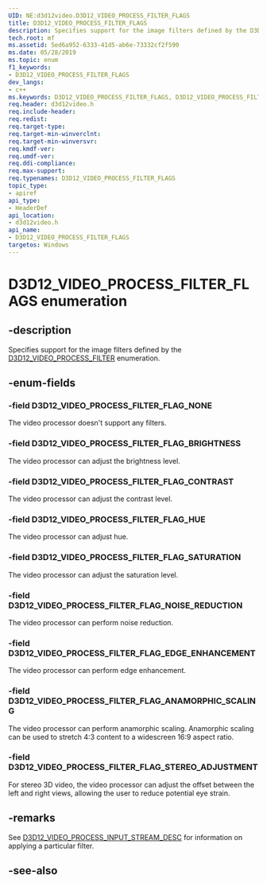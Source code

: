 ```yaml
---
UID: NE:d3d12video.D3D12_VIDEO_PROCESS_FILTER_FLAGS
title: D3D12_VIDEO_PROCESS_FILTER_FLAGS
description: Specifies support for the image filters defined by the D3D12_VIDEO_PROCESS_FILTER enumeration.
tech.root: mf
ms.assetid: 5ed6a952-6333-41d5-ab6e-73332cf2f590
ms.date: 05/28/2019
ms.topic: enum
f1_keywords:
- D3D12_VIDEO_PROCESS_FILTER_FLAGS
dev_langs:
- c++
ms.keywords: D3D12_VIDEO_PROCESS_FILTER_FLAGS, D3D12_VIDEO_PROCESS_FILTER_FLAGS,
req.header: d3d12video.h
req.include-header: 
req.redist: 
req.target-type: 
req.target-min-winverclnt: 
req.target-min-winversvr: 
req.kmdf-ver: 
req.umdf-ver: 
req.ddi-compliance: 
req.max-support: 
req.typenames: D3D12_VIDEO_PROCESS_FILTER_FLAGS
topic_type:
- apiref
api_type:
- HeaderDef
api_location:
- d3d12video.h
api_name:
- D3D12_VIDEO_PROCESS_FILTER_FLAGS
targetos: Windows
---
```


# D3D12_VIDEO_PROCESS_FILTER_FLAGS enumeration

## -description

Specifies support for the image filters defined by the [D3D12\_VIDEO\_PROCESS\_FILTER](ne-d3d12video-d3d12_video_process_filter) enumeration. 

## -enum-fields

### -field D3D12_VIDEO_PROCESS_FILTER_FLAG_NONE 

The video processor doesn't support any filters.

### -field D3D12_VIDEO_PROCESS_FILTER_FLAG_BRIGHTNESS 

The video processor can adjust the brightness level.

### -field D3D12_VIDEO_PROCESS_FILTER_FLAG_CONTRAST 

The video processor can adjust the contrast level.


### -field D3D12_VIDEO_PROCESS_FILTER_FLAG_HUE 

The video processor can adjust hue. 

### -field D3D12_VIDEO_PROCESS_FILTER_FLAG_SATURATION 

The video processor can adjust the saturation level.

### -field D3D12_VIDEO_PROCESS_FILTER_FLAG_NOISE_REDUCTION 

The video processor can perform noise reduction.

### -field D3D12_VIDEO_PROCESS_FILTER_FLAG_EDGE_ENHANCEMENT 

The video processor can perform edge enhancement. 

### -field D3D12_VIDEO_PROCESS_FILTER_FLAG_ANAMORPHIC_SCALING 

The video processor can perform anamorphic scaling. Anamorphic scaling can be used to stretch 4:3 content to a widescreen 16:9 aspect ratio. 

### -field D3D12_VIDEO_PROCESS_FILTER_FLAG_STEREO_ADJUSTMENT 

For stereo 3D video, the video processor can adjust the offset between the left and right views, allowing the user to reduce potential eye strain.

## -remarks

See [D3D12\_VIDEO\_PROCESS\_INPUT\_STREAM\_DESC](ns-d3d12video-d3d12_video_process_input_stream_desc) for information on applying a particular filter.

## -see-also
